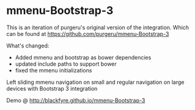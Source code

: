 mmenu-Bootstrap-3
=================

This is an iteration of purgeru's original version of the integration. Which can be found at https://github.com/purgeru/mmenu-Bootstrap-3

What's changed:
* Added mmenu and bootstrap as bower dependencies
* updated include paths to support bower
* fixed the mmenu initializations

Left sliding mmenu navigation on small and regular navigation on large devices with Bootstrap 3 integration

Demo @ http://blackfyre.github.io/mmenu-Bootstrap-3


